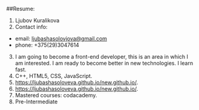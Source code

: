##Resume:
1. Ljubov Kuralikova
2. Contact info:
  * email: ljubashasolovjova@gmail.com
  * phone: +375(29)3047614
3. I am going to become a front-end developer, this is an area in which I am interested. I am ready to become better in new technologies. I learn fast.
4. C++, HTML5, CSS, JavaScript.
5. https://ljubashasoloveva.github.io/new.github.io/.
6. https://ljubashasoloveva.github.io/new.github.io/.
7. Mastered courses: codacademy.
8. Pre-Intermediate
